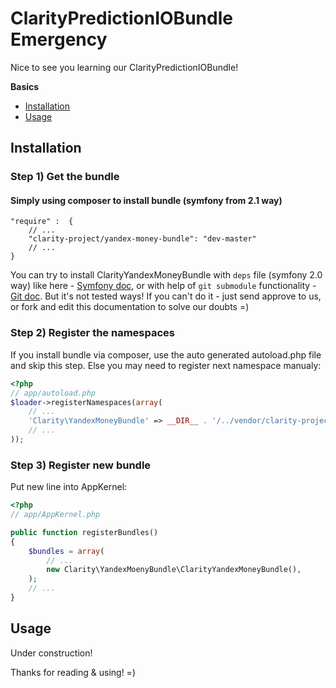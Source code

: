 ClarityPredictionIOBundle Emergency
==========================

Nice to see you learning our ClarityPredictionIOBundle!

**Basics**

* [Installation](#installation)
* [Usage](#usage)

<a name="installation"></a>

## Installation

### Step 1) Get the bundle

#### Simply using composer to install bundle (symfony from 2.1 way)

    "require" :  {
        // ...
        "clarity-project/yandex-money-bundle": "dev-master"
        // ...
    }

You can try to install ClarityYandexMoneyBundle with `deps` file (symfony 2.0 way) like here -  [Symfony doc](http://symfony.com/doc/2.0/cookbook/workflow/new_project_git.html#managing-vendor-libraries-with-bin-vendors-and-deps), 
or with help of `git submodule` functionality - [Git doc](http://git-scm.com/book/en/Git-Tools-Submodules#Starting-with-Submodules).
But it's not tested ways! If you can't do it - just send approve to us, or fork and edit this documentation to solve our doubts =)

### Step 2) Register the namespaces

If you install bundle via composer, use the auto generated autoload.php file and skip this step.
Else you may need to register next namespace manualy:

``` php
<?php
// app/autoload.php
$loader->registerNamespaces(array(
    // ...
    'Clarity\YandexMoneyBundle' => __DIR__ . '/../vendor/clarity-project/yandex-money-bundle/Clarity/YandexMoneyBundle',
    // ...
));
```

### Step 3) Register new bundle

Put new line into AppKernel:

``` php
<?php
// app/AppKernel.php

public function registerBundles()
{
    $bundles = array(
        // ...
        new Clarity\YandexMoenyBundle\ClarityYandexMoneyBundle(),
    );
    // ...
}
```

<a name="usage"></a>

## Usage

Under construction!

Thanks for reading & using! =)
